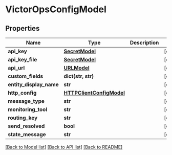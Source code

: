 # VictorOpsConfigModel

## Properties
Name | Type | Description | Notes
------------ | ------------- | ------------- | -------------
**api_key** | [**SecretModel**](SecretModel.md) |  | [optional] 
**api_key_file** | [**SecretModel**](SecretModel.md) |  | [optional] 
**api_url** | [**URLModel**](URLModel.md) |  | [optional] 
**custom_fields** | **dict(str, str)** |  | [optional] 
**entity_display_name** | **str** |  | [optional] 
**http_config** | [**HTTPClientConfigModel**](HTTPClientConfigModel.md) |  | [optional] 
**message_type** | **str** |  | [optional] 
**monitoring_tool** | **str** |  | [optional] 
**routing_key** | **str** |  | [optional] 
**send_resolved** | **bool** |  | [optional] 
**state_message** | **str** |  | [optional] 

[[Back to Model list]](../README.md#documentation-for-models) [[Back to API list]](../README.md#documentation-for-api-endpoints) [[Back to README]](../README.md)



